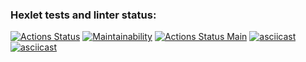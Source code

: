 ### Hexlet tests and linter status:
[![Actions Status](https://github.com/oper-V/java-project-lvl1/workflows/hexlet-check/badge.svg)](https://github.com/oper-V/java-project-lvl1/actions)
[![Maintainability](https://api.codeclimate.com/v1/badges/a99a88d28ad37a79dbf6/maintainability)](https://codeclimate.com/github/codeclimate/codeclimate/maintainability)
[![Actions Status Main](https://github.com/oper-V/java-project-lvl1/actions/workflows/main.yml/badge.svg)](https://github.com/oper-V/java-project-lvl1/actions/workflows/main.yml/badge.svg)
[![asciicast](https://asciinema.org/a/GWo80nwd3Vk4WlX1rr0e99L9t.svg)](https://asciinema.org/a/GWo80nwd3Vk4WlX1rr0e99L9t)
[![asciicast](https://asciinema.org/a/eZEzMmaf8zuZDtsaoxwCogXZg.svg)](https://asciinema.org/a/eZEzMmaf8zuZDtsaoxwCogXZg)

